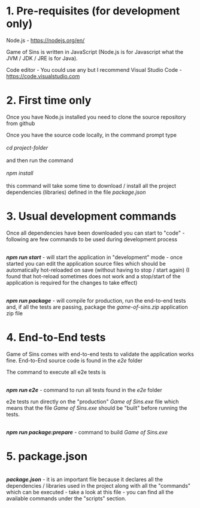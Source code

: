 # 1. Pre-requisites (for development only)

Node.js - https://nodejs.org/en/

Game of Sins is written in JavaScript (Node.js is for Javascript what the JVM / JDK / JRE is for Java).

Code editor - You could use any but I recommend Visual Studio Code - https://code.visualstudio.com

# 2. First time only

Once you have Node.js installed you need to clone the source repository from github

Once you have the source code locally, in the command prompt type<br>
<br><em>cd project-folder</em><br><br> 
and then run the command<br> 
<br><em>npm install</em><br><br> 
this command will take some time to download / install all the project dependencies (libraries) defined in the file
<em>package.json</em>

# 3. Usual development commands

Once all dependencies have been downloaded you can start to "code" - following are few commands to be used during development process

<br><strong><em>npm run start</em></strong> - will start the application in "development" mode - once started you can edit the application source files which should be automatically hot-reloaded on save (without having to stop / start again) (I found that hot-reload sometimes does not work and a stop/start of the application is required for the changes to take effect)

<br><strong><em>npm run package</em></strong> - will compile for production, run the end-to-end tests and, if all the tests are passing, package the <em>game-of-sins.zip</em> application zip file

# 4. End-to-End tests

Game of Sins comes with end-to-end tests to validate the application works fine. End-to-End source code is found in the <em>e2e</em> folder

The command to execute all e2e tests is 

<br><strong><em>npm run e2e</em></strong> - command to run all tests found in the <em>e2e</em> folder

e2e tests run directly on the "production" <em>Game of Sins.exe</em> file which means that the file <em>Game of Sins.exe</em> should be "built" before running the tests.

<br><strong><em>npm run package:prepare</em></strong> - command to build <em>Game of Sins.exe</em>

# 5. package.json

<br><strong><em>package.json</em></strong> - it is an important file because it declares all the dependencies / libraries used in the project along with all the
"commands" which can be executed - take a look at this file - you can find all the available commands under the "scripts" section.
